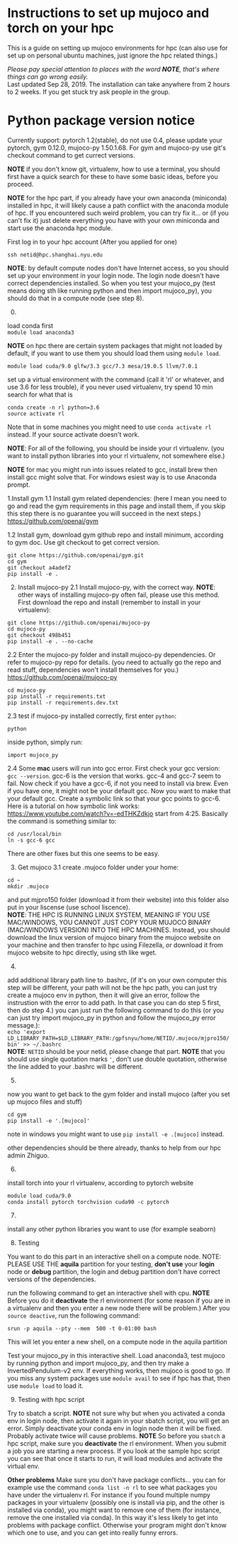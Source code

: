 # Instructions to set up mujoco and torch on your hpc 
This is a guide on setting up mujoco environments for hpc (can also use for set up on personal ubuntu machines, just ignore the hpc related things.)

*Please pay special attention to places with the word **NOTE**, that's where things can go wrong easily.*  
Last updated Sep 28, 2019. The installation can take anywhere from 2 hours to 2 weeks. If you get stuck try ask people in the group.

# Python package version notice
Currently support: pytorch 1.2(stable), do not use 0.4, please update your pytorch, gym 0.12.0, mujoco-py 1.50.1.68.
For gym and mujoco-py use git's checkout command to get currect versions. 

**NOTE** if you don't know git, virtualenv, how to use a terminal, you should first have a quick search for these to have some basic ideas, before you proceed. 

**NOTE** for the hpc part, if you already have your own anaconda (miniconda) installed in hpc, it will likely cause a path conflict with the anaconda module of hpc. If you encountered such weird problem, you can try fix it... or (if you can't fix it) just delete everything you have with your own miniconda and start use the anaconda hpc module. 

First log in to your hpc account (After you applied for one)  
```
ssh netid@hpc.shanghai.nyu.edu  
```
**NOTE**: by default compute nodes don't have Internet access, so you should set up your environment in your login node. The login node doesn't have correct dependencies installed. So when you test your mujoco_py (test means doing sth like running python and then import mujoco_py), you should do that in a compute node (see step 8).


0. 
load conda first  
`module load anaconda3`  

**NOTE** on hpc there are certain system packages that might not loaded by default, if you want to use them you should load them using `module load`.
```
module load cuda/9.0 glfw/3.3 gcc/7.3 mesa/19.0.5 llvm/7.0.1
```

set up a virtual environment with the command (call it 'rl' or whatever, and use 3.6 for less trouble), if you never used virtualenv, try spend 10 min search for what that is  
```
conda create -n rl python=3.6
source activate rl 
```
Note that in some machines you might need to use `conda activate rl` instead. If your source activate doesn't work. 

**NOTE**: For all of the following, you should be inside your rl virtualenv. (you want to install python libraries into your rl virtualenv, not somewhere else.)

**NOTE** for mac you might run into issues related to gcc, install brew then install gcc might solve that. For windows esiest way is to use Anaconda prompt. 

1.Install gym
1.1 Install gym related dependencies: (here I mean you need to go and read the gym requirements in this page and install them, if you skip this step there is no guarantee you will succeed in the next steps.)
https://github.com/openai/gym

1.2 Install gym, download gym github repo and install minimum, according to gym doc. Use git checkout to get correct version. 
```
git clone https://github.com/openai/gym.git
cd gym
git checkout a4adef2
pip install -e .
```

2. Install mujoco-py
2.1 Install mujoco-py, with the correct way. **NOTE**: other ways of installing mujoco-py often fail, please use this method. First download the repo and install (remember to install in your virtualenv):
```
git clone https://github.com/openai/mujoco-py
cd mujoco-py
git checkout 498b451
pip install -e . --no-cache
```

2.2 Enter the mujoco-py folder and install mujoco-py dependencies. Or refer to mujoco-py repo for details. (you need to actually go the repo and read stuff, dependencies won't install themselves for you.) https://github.com/openai/mujoco-py
```
cd mujoco-py
pip install -r requirements.txt
pip install -r requirements.dev.txt
```

2.3 test if mujoco-py installed correctly, first enter `python`:
```
python
```
inside python, simply run:
```
import mujoco_py
```

2.4 Some **mac** users will run into gcc error. First check your gcc version: `gcc --version`. gcc-6 is the version that works. gcc-4 and gcc-7 seem to fail. Now check if you have a gcc-6, if not you need to install via brew. Even if you have one, it might not be your default gcc. Now you want to make that your default gcc. Create a symbolic link so that your gcc points to gcc-6. Here is a tutorial on how symbolic link works: https://www.youtube.com/watch?v=-edTHKZdkjo start from 4:25. Basically the command is something similar to:  
```
cd /usr/local/bin
ln -s gcc-6 gcc
```
There are other fixes but this one seems to be easy.

3. Get mujoco
3.1 create .mujoco folder under your home:
```
cd ~ 
mkdir .mujoco
```
and put mjpro150 folder (download it from their website) into this folder also put in your liscense (use school liscence).  
**NOTE**: THE HPC IS RUNNING LINUX SYSTEM, MEANING IF YOU USE MAC/WINDOWS, YOU CANNOT JUST COPY YOUR MUJOCO BINARY (MAC/WINDOWS VERSION) INTO THE HPC MACHINES. Instead, you should download the linux version of mujoco binary from the mujoco website on your machine and then transfer to hpc using Filezella, or download it from mujoco website to hpc directly, using sth like wget.  


4. 
add additional library path line to .bashrc, (if it's on your own computer this step will be different, your path will not be the hpc path, you can just try create a mujoco env in python, then it will give an error, follow the instrustion with the error to add path. In that case you can do step 5 first, then do step 4.)
you can just run the following command to do this (or you can just try import mujoco_py in python and follow the mujoco_py error message.):  
`echo 'export LD_LIBRARY_PATH=$LD_LIBRARY_PATH:/gpfsnyu/home/NETID/.mujoco/mjpro150/bin' >> ~/.bashrc`  
**NOTE**: `NETID` should be your netid, please change that part. **NOTE** that you should use single quotation marks `'`, don't use double quotation, otherwise the line added to your .bashrc will be different. 

5. 
now you want to get back to the gym folder and install mujoco (after you set up mujoco files and stuff)
```
cd gym
pip install -e '.[mujoco]'
```
note in windows you might want to use `pip install -e .[mujoco]` instead. 

other dependencies should be there already, thanks to help from our hpc admin Zhiguo. 

6. 
install torch into your rl virtualenv, according to pytorch website
```
module load cuda/9.0
conda install pytorch torchvision cuda90 -c pytorch
```

7. 
install any other python libraries you want to use (for example seaborn)

8. Testing

You want to do this part in an interactive shell on a compute node. NOTE: PLEASE USE THE **aquila** partition for your testing, **don't use** your **login** node or **debug** partition, the login and debug partition don't have correct versions of the dependencies.
 
run the following command to get an interactive shell with cpu. **NOTE** Before you do it **deactivate** the rl environment (for some reason if you are in a virtualenv and then you enter a new node there will be problem.) After you `source deactive`, run the following command:
```
srun -p aquila --pty --mem  500 -t 0-01:00 bash
```
This will let you enter a new shell, on a compute node in the aquila partition  

Test your mujoco_py in this interactive shell. Load anaconda3, test mujoco by running python and import mujoco_py, and then try make a InvertedPendulum-v2 env. If everything works, then mujoco is good to go. If you miss any system packages use `module avail` to see if hpc has that, then use `module load` to load it. 

9. Testing with hpc script

Try to sbatch a script. **NOTE** not sure why but when you activated a conda env in login node, then activate it again in your sbatch script, you will get an error. Simply deactivate your conda env in login node then it will be fixed. Probably activate twice will cause problems. **NOTE** So before you `sbatch` a hpc script, make sure you **deactivate** the rl environment. When you submit a job you are starting a new process. If you look at the sample hpc script you can see that once it starts to run, it will load modules and activate the virtual env. 

**Other problems**
Make sure you don't have package conflicts... you can for example use the command `conda list -n rl` to see what packages you have under the virtualenv rl. For instance if you found multiple numpy packages in your virtualenv (possibly one is install via pip, and the other is installed via conda), you might want to remove one of them (for instance, remove the one installed via conda). In this way it's less likely to get into problems with package conflict. Otherwise your program might don't know which one to use, and you can get into really funny errors.

